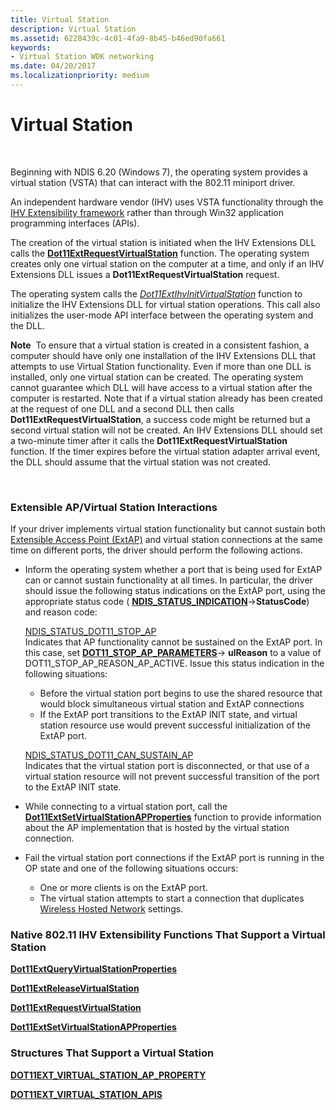 ```yaml
---
title: Virtual Station
description: Virtual Station
ms.assetid: 6228439c-4c01-4fa9-8b45-b46ed90fa661
keywords:
- Virtual Station WDK networking
ms.date: 04/20/2017
ms.localizationpriority: medium
---
```


# Virtual Station




 

Beginning with NDIS 6.20 (Windows 7), the operating system provides a virtual station (VSTA) that can interact with the 802.11 miniport driver.

An independent hardware vendor (IHV) uses VSTA functionality through the [IHV Extensibility framework](overview-of-ihv-extensibility.md) rather than through Win32 application programming interfaces (APIs).

The creation of the virtual station is initiated when the IHV Extensions DLL calls the [**Dot11ExtRequestVirtualStation**](/windows-hardware/drivers/ddi/wlanihv/nc-wlanihv-dot11ext_request_virtual_station) function. The operating system creates only one virtual station on the computer at a time, and only if an IHV Extensions DLL issues a **Dot11ExtRequestVirtualStation** request.

The operating system calls the [*Dot11ExtIhvInitVirtualStation*](/windows-hardware/drivers/ddi/wlanihv/nc-wlanihv-dot11extihv_init_virtual_station) function to initialize the IHV Extensions DLL for virtual station operations. This call also initializes the user-mode API interface between the operating system and the DLL.

**Note**  To ensure that a virtual station is created in a consistent fashion, a computer should have only one installation of the IHV Extensions DLL that attempts to use Virtual Station functionality. Even if more than one DLL is installed, only one virtual station can be created. The operating system cannot guarantee which DLL will have access to a virtual station after the computer is restarted. Note that if a virtual station already has been created at the request of one DLL and a second DLL then calls **Dot11ExtRequestVirtualStation**, a success code might be returned but a second virtual station will not be created.
An IHV Extensions DLL should set a two-minute timer after it calls the **Dot11ExtRequestVirtualStation** function. If the timer expires before the virtual station adapter arrival event, the DLL should assume that the virtual station was not created.

 

### <a href="" id="extensible-ap-virtual-station-interactions"></a> Extensible AP/Virtual Station Interactions

If your driver implements virtual station functionality but cannot sustain both [Extensible Access Point (ExtAP)](/previous-versions/windows/hardware/wireless/extensible-access-point-operation-mode) and virtual station connections at the same time on different ports, the driver should perform the following actions.

-   Inform the operating system whether a port that is being used for ExtAP can or cannot sustain functionality at all times. In particular, the driver should issue the following status indications on the ExtAP port, using the appropriate status code ( [**NDIS\_STATUS\_INDICATION**](/windows-hardware/drivers/ddi/ndis/ns-ndis-_ndis_status_indication)-&gt;**StatusCode**) and reason code:

    <a href="" id="ndis-status-dot11-stop-ap"></a>[NDIS\_STATUS\_DOT11\_STOP\_AP](/previous-versions/windows/hardware/wireless/ndis-status-dot11-stop-ap)  
    Indicates that AP functionality cannot be sustained on the ExtAP port. In this case, set [**DOT11\_STOP\_AP\_PARAMETERS**](/windows-hardware/drivers/ddi/windot11/ns-windot11-_dot11_stop_ap_parameters)-&gt; **ulReason** to a value of DOT11\_STOP\_AP\_REASON\_AP\_ACTIVE. Issue this status indication in the following situations:

    -   Before the virtual station port begins to use the shared resource that would block simultaneous virtual station and ExtAP connections
    -   If the ExtAP port transitions to the ExtAP INIT state, and virtual station resource use would prevent successful initialization of the ExtAP port.

    <a href="" id="---------ndis-status-dot11-can-sustain-ap"></a>[NDIS\_STATUS\_DOT11\_CAN\_SUSTAIN\_AP](/previous-versions/windows/hardware/wireless/ndis-status-dot11-can-sustain-ap)  
    Indicates that the virtual station port is disconnected, or that use of a virtual station resource will not prevent successful transition of the port to the ExtAP INIT state.

-   While connecting to a virtual station port, call the [**Dot11ExtSetVirtualStationAPProperties**](/windows-hardware/drivers/ddi/wlanihv/nc-wlanihv-dot11ext_set_virtual_station_ap_properties) function to provide information about the AP implementation that is hosted by the virtual station connection.

-   Fail the virtual station port connections if the ExtAP port is running in the OP state and one of the following situations occurs:
    -   One or more clients is on the ExtAP port.
    -   The virtual station attempts to start a connection that duplicates [Wireless Hosted Network](/windows/win32/nativewifi/about-the-wireless-hosted-network) settings.

### <a href="" id="native-802-11-ihv-extensibility-functions-that-support-a-virtual-stati"></a> Native 802.11 IHV Extensibility Functions That Support a Virtual Station

[**Dot11ExtQueryVirtualStationProperties**](/windows-hardware/drivers/ddi/wlanihv/nc-wlanihv-dot11ext_query_virtual_station_properties)

[**Dot11ExtReleaseVirtualStation**](/windows-hardware/drivers/ddi/wlanihv/nc-wlanihv-dot11ext_release_virtual_station)

[**Dot11ExtRequestVirtualStation**](/windows-hardware/drivers/ddi/wlanihv/nc-wlanihv-dot11ext_request_virtual_station)

[**Dot11ExtSetVirtualStationAPProperties**](/windows-hardware/drivers/ddi/wlanihv/nc-wlanihv-dot11ext_set_virtual_station_ap_properties)

### <a href="" id="structures-that-support-a-virtual-station"></a> Structures That Support a Virtual Station

[**DOT11EXT\_VIRTUAL\_STATION\_AP\_PROPERTY**](/windows-hardware/drivers/ddi/wlanihv/ns-wlanihv-_dot11ext_virtual_station_ap_property)

[**DOT11EXT\_VIRTUAL\_STATION\_APIS**](/windows-hardware/drivers/ddi/wlanihv/ns-wlanihv-_dot11ext_virtual_station_apis)

 

 